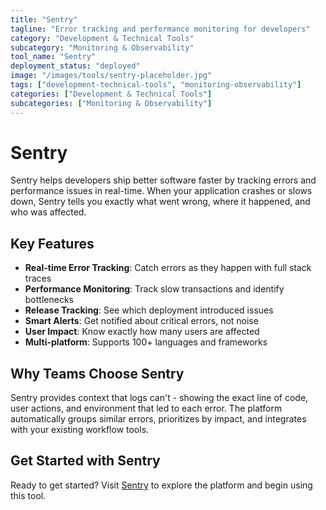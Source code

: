 ```yaml
---
title: "Sentry"
tagline: "Error tracking and performance monitoring for developers"
category: "Development & Technical Tools"
subcategory: "Monitoring & Observability"
tool_name: "Sentry"
deployment_status: "deployed"
image: "/images/tools/sentry-placeholder.jpg"
tags: ["development-technical-tools", "monitoring-observability"]
categories: ["Development & Technical Tools"]
subcategories: ["Monitoring & Observability"]
---
```


# Sentry

Sentry helps developers ship better software faster by tracking errors and performance issues in real-time. When your application crashes or slows down, Sentry tells you exactly what went wrong, where it happened, and who was affected.

## Key Features
- **Real-time Error Tracking**: Catch errors as they happen with full stack traces
- **Performance Monitoring**: Track slow transactions and identify bottlenecks
- **Release Tracking**: See which deployment introduced issues
- **Smart Alerts**: Get notified about critical errors, not noise
- **User Impact**: Know exactly how many users are affected
- **Multi-platform**: Supports 100+ languages and frameworks

## Why Teams Choose Sentry
Sentry provides context that logs can't - showing the exact line of code, user actions, and environment that led to each error. The platform automatically groups similar errors, prioritizes by impact, and integrates with your existing workflow tools.

## Get Started with Sentry

Ready to get started? Visit [Sentry](https://sentry.io) to explore the platform and begin using this tool.
